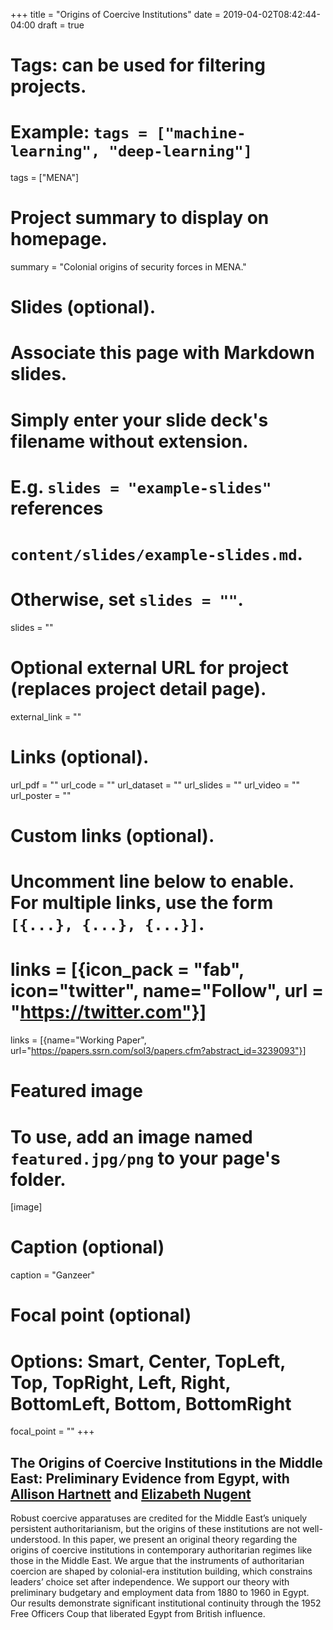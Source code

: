 +++
title = "Origins of Coercive Institutions"
date = 2019-04-02T08:42:44-04:00
draft = true

# Tags: can be used for filtering projects.
# Example: `tags = ["machine-learning", "deep-learning"]`
tags = ["MENA"]

# Project summary to display on homepage.
summary = "Colonial origins of security forces in MENA."

# Slides (optional).
#   Associate this page with Markdown slides.
#   Simply enter your slide deck's filename without extension.
#   E.g. `slides = "example-slides"` references 
#   `content/slides/example-slides.md`.
#   Otherwise, set `slides = ""`.
slides = ""

# Optional external URL for project (replaces project detail page).
external_link = ""

# Links (optional).
url_pdf = ""
url_code = ""
url_dataset = ""
url_slides = ""
url_video = ""
url_poster = ""

# Custom links (optional).
#   Uncomment line below to enable. For multiple links, use the form `[{...}, {...}, {...}]`.
# links = [{icon_pack = "fab", icon="twitter", name="Follow", url = "https://twitter.com"}]
links = [{name="Working Paper", url="https://papers.ssrn.com/sol3/papers.cfm?abstract_id=3239093"}]

# Featured image
# To use, add an image named `featured.jpg/png` to your page's folder. 
[image]
  # Caption (optional)
  caption = "Ganzeer"

  # Focal point (optional)
  # Options: Smart, Center, TopLeft, Top, TopRight, Left, Right, BottomLeft, Bottom, BottomRight
  focal_point = ""
+++

## The Origins of Coercive Institutions in the Middle East: Preliminary Evidence from Egypt, with [Allison Hartnett](http://www.allisonhartnett.io/) and [Elizabeth Nugent](http://www.elizabethnugent.com/)

Robust coercive apparatuses are credited for the Middle East’s uniquely persistent authoritarianism, but the origins of these institutions are not well-understood. In this paper, we present an original theory regarding the origins of coercive institutions in contemporary authoritarian regimes like those in the Middle East. We argue that the instruments of authoritarian coercion are shaped by colonial-era institution building, which constrains leaders’ choice set after independence. We support our theory with preliminary budgetary and employment data from 1880 to 1960 in Egypt. Our results demonstrate significant institutional continuity through the 1952 Free Officers Coup that liberated Egypt from British influence.
